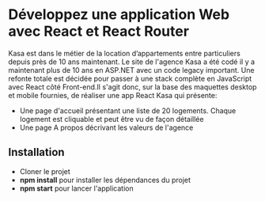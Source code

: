 # Développez une application Web avec React et React Router

Kasa est dans le métier de la location d’appartements entre particuliers depuis près de 10 ans maintenant. Le site de l'agence Kasa a été codé il y a maintenant plus de 10 ans en ASP.NET avec un code legacy important. Une refonte totale est décidée pour passer à une stack complète en JavaScript avec React côté Front-end.Il s'agit donc, sur la base des maquettes desktop et mobile fournies, de réaliser une app React Kasa qui présente:

   - Une page d'accueil présentant une liste de 20 logements. Chaque logement est cliquable et peut être vu de façon détaillée
   - Une page A propos décrivant les valeurs de l'agence

## Installation

- Cloner le projet
- **npm install** pour installer les dépendances du projet
- **npm start** pour lancer l'application

